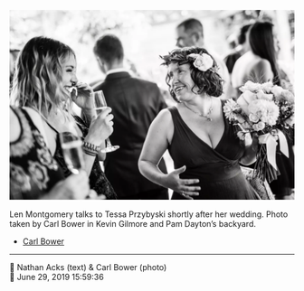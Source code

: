![Len Montgomery talks to Tessa Przybyski](assets/2019-06-29-set-1-the-ceremony-44.webp)

Len Montgomery talks to Tessa Przybyski shortly after her wedding. Photo taken by Carl Bower in Kevin Gilmore and Pam Dayton’s backyard.

* [Carl Bower](https://carlbowerphotos.com)

- - - -

<span aria-hidden="true">👥</span> Nathan Acks (text) & Carl Bower (photo)  
<span aria-hidden="true">📅</span> June 29, 2019 15:59:36
